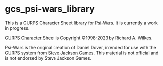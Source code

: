 # gcs_psi-wars_library
This is a GURPS Character Sheet library for [Psi-Wars](http://psi-wars.wikidot.com). It is currently a work in progress.

[GURPS Character Sheet](https://gurpscharactersheet.com/) is Copyright ©1998-2023 by Richard A. Wilkes.

Psi-Wars is the original creation of Daniel Dover, intended for use with the [GURPS](https://www.sjgames.com/gurps/) system from [Steve Jackson Games](https://www.sjgames.com/). This material is not official and is not endorsed by Steve Jackson Games.
